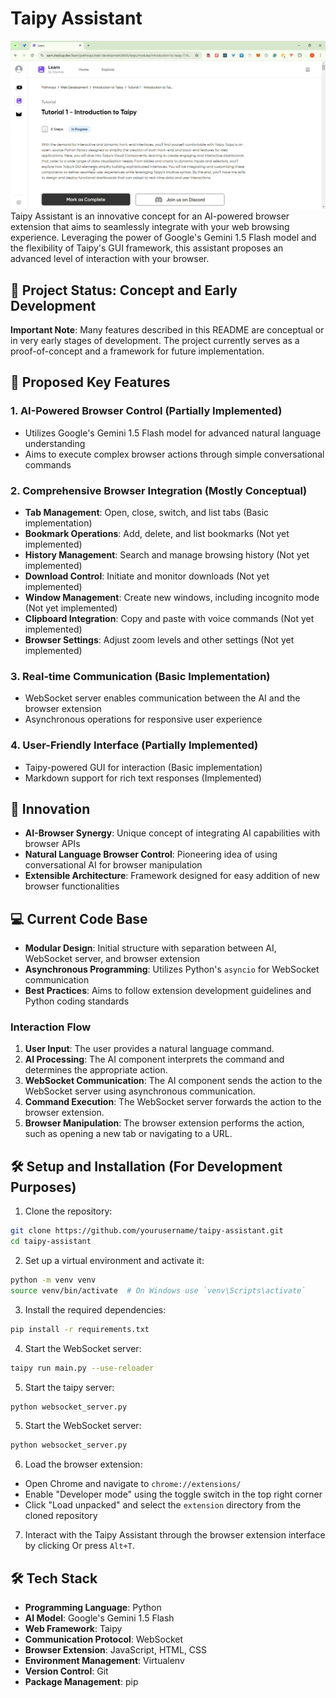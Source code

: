 # Taipy Assistant

![Taipy Assistant Demo](https://github.com/fullendmaestro/taipy-challenge/blob/main/docs/taipy.webp)
Taipy Assistant is an innovative concept for an AI-powered browser extension that aims to seamlessly integrate with your web browsing experience. Leveraging the power of Google's Gemini 1.5 Flash model and the flexibility of Taipy's GUI framework, this assistant proposes an advanced level of interaction with your browser.

## 🚧 Project Status: Concept and Early Development

**Important Note**: Many features described in this README are conceptual or in very early stages of development. The project currently serves as a proof-of-concept and a framework for future implementation.

## 🌟 Proposed Key Features

### 1. AI-Powered Browser Control (Partially Implemented)

- Utilizes Google's Gemini 1.5 Flash model for advanced natural language understanding
- Aims to execute complex browser actions through simple conversational commands

### 2. Comprehensive Browser Integration (Mostly Conceptual)

- **Tab Management**: Open, close, switch, and list tabs (Basic implementation)
- **Bookmark Operations**: Add, delete, and list bookmarks (Not yet implemented)
- **History Management**: Search and manage browsing history (Not yet implemented)
- **Download Control**: Initiate and monitor downloads (Not yet implemented)
- **Window Management**: Create new windows, including incognito mode (Not yet implemented)
- **Clipboard Integration**: Copy and paste with voice commands (Not yet implemented)
- **Browser Settings**: Adjust zoom levels and other settings (Not yet implemented)

### 3. Real-time Communication (Basic Implementation)

- WebSocket server enables communication between the AI and the browser extension
- Asynchronous operations for responsive user experience

### 4. User-Friendly Interface (Partially Implemented)

- Taipy-powered GUI for interaction (Basic implementation)
- Markdown support for rich text responses (Implemented)

## 🚀 Innovation

- **AI-Browser Synergy**: Unique concept of integrating AI capabilities with browser APIs
- **Natural Language Browser Control**: Pioneering idea of using conversational AI for browser manipulation
- **Extensible Architecture**: Framework designed for easy addition of new browser functionalities

## 💻 Current Code Base

- **Modular Design**: Initial structure with separation between AI, WebSocket server, and browser extension
- **Asynchronous Programming**: Utilizes Python's `asyncio` for WebSocket communication
- **Best Practices**: Aims to follow extension development guidelines and Python coding standards

### Interaction Flow

1. **User Input**: The user provides a natural language command.
2. **AI Processing**: The AI component interprets the command and determines the appropriate action.
3. **WebSocket Communication**: The AI component sends the action to the WebSocket server using asynchronous communication.
4. **Command Execution**: The WebSocket server forwards the action to the browser extension.
5. **Browser Manipulation**: The browser extension performs the action, such as opening a new tab or navigating to a URL.

## 🛠 Setup and Installation (For Development Purposes)

1. Clone the repository:

```bash
git clone https://github.com/yourusername/taipy-assistant.git
cd taipy-assistant
```

2. Set up a virtual environment and activate it:

```bash
python -m venv venv
source venv/bin/activate  # On Windows use `venv\Scripts\activate`
```

3. Install the required dependencies:

```bash
pip install -r requirements.txt
```

4. Start the WebSocket server:

```bash
taipy run main.py --use-reloader
```

5. Start the taipy server:

```bash
python websocket_server.py
```

5. Start the WebSocket server:

```bash
python websocket_server.py
```

6. Load the browser extension:

- Open Chrome and navigate to `chrome://extensions/`
- Enable "Developer mode" using the toggle switch in the top right corner
- Click "Load unpacked" and select the `extension` directory from the cloned repository

7. Interact with the Taipy Assistant through the browser extension interface by clicking Or press `Alt+T`.

## 🛠 Tech Stack

- **Programming Language**: Python
- **AI Model**: Google's Gemini 1.5 Flash
- **Web Framework**: Taipy
- **Communication Protocol**: WebSocket
- **Browser Extension**: JavaScript, HTML, CSS
- **Environment Management**: Virtualenv
- **Version Control**: Git
- **Package Management**: pip
